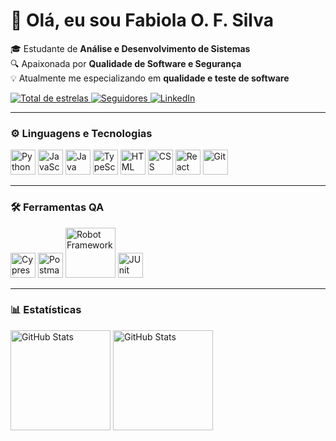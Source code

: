 
# 👋 Olá, eu sou Fabiola O. F. Silva

🎓 Estudante de **Análise e Desenvolvimento de Sistemas**  
🔍 Apaixonada por **Qualidade de Software e Segurança**  
💡 Atualmente me especializando em **qualidade e teste de software**  

<a href="https://github.com/Fabiola-FOFS?tab=repositories&sort=stargazers">
    <img 
        alt="Total de estrelas" 
        title="Total de estrelas GitHub" 
        src="https://custom-icon-badges.demolab.com/github/stars/Fabiola-FOFS?color=55960c&style=for-the-badge&labelColor=488207&logo=star&label=estrelas"
    />
</a>
<a href="https://github.com/Fabiola-FOFS?tab=followers">
    <img 
        alt="Seguidores" 
        title="Me siga no GitHub" 
        src="https://custom-icon-badges.demolab.com/github/followers/Fabiola-FOFS?color=236ad3&labelColor=1155ba&style=for-the-badge&logo=github&label=Seguidores&logoColor=white"
    />
</a>
<a href="https://www.linkedin.com/in/fabiolafofs/" target="_blank">
    <img 
        alt="LinkedIn" 
        title="Me siga no LinkedIn" 
        src="https://img.shields.io/badge/LinkedIn-0077B5?style=for-the-badge&logo=linkedin&logoColor=white"
    />
</a>

---

### ⚙ Linguagens e Tecnologias
<p>
    <img alt="Python" title="Python" width="40px" src="https://cdn.jsdelivr.net/gh/devicons/devicon@latest/icons/python/python-original.svg" />
    <img alt="JavaScript" title="JavaScript" width="40px" src="https://cdn.jsdelivr.net/gh/devicons/devicon@latest/icons/javascript/javascript-original.svg" />
    <img alt="Java" title="Java" width="40px" src="https://cdn.jsdelivr.net/gh/devicons/devicon@latest/icons/java/java-original.svg" />
    <img alt="TypeScript" title="TypeScript" width="40px" src="https://cdn.jsdelivr.net/gh/devicons/devicon@latest/icons/typescript/typescript-original.svg" />
    <img alt="HTML" title="HTML" width="40px" src="https://cdn.jsdelivr.net/gh/devicons/devicon@latest/icons/html5/html5-original.svg" />
    <img alt="CSS" title="CSS" width="40px" src="https://cdn.jsdelivr.net/gh/devicons/devicon@latest/icons/css3/css3-original.svg" />
    <img alt="React" title="React" width="40px" src="https://cdn.jsdelivr.net/gh/devicons/devicon@latest/icons/react/react-original.svg" />
    <img alt="Git" title="Git" width="40px" src="https://cdn.jsdelivr.net/gh/devicons/devicon@latest/icons/git/git-original.svg" />
</p>

---

### 🛠 Ferramentas QA
<p>
    <img 
        alt="Cypress"  title="Cypress"  width="40px"  src="https://cdn.jsdelivr.net/gh/devicons/devicon@latest/icons/cypressio/cypressio-original.svg" />
    <img   alt="Postman"   title="Postman"   width="40px"   src="https://cdn.jsdelivr.net/gh/devicons/devicon/icons/postman/postman-original.svg" 
    />
    <img 
       alt="Robot Framework"  title="Robot Framework"  width="80px"  src="https://icehousecorp.com/wp-content/uploads/2022/07/robot-f.png" />
    <img 
        alt="JUnit"  title="JUnit"  width="40px"  src="https://upload.wikimedia.org/wikipedia/commons/5/55/JUnit_Logo.png" 
    />
    <link rel="stylesheet" type='text/css' alt="Selenium"  title="Selenium"  width="40px"   href="https://cdn.jsdelivr.net/gh/devicons/devicon@latest/devicon.min.css" />
</p>


---

### 📊 Estatísticas
<p>
    <img 
        alt="GitHub Stats" 
        height="160px" 
        src="https://github-readme-stats.vercel.app/api?username=Fabiola-FOFS&show_icons=true&theme=tokyonight&include_all_commits=true&locale=pt-br" 
    />
    <img 
        alt="GitHub Stats" 
        height="160px" 
        src="https://github-readme-stats.vercel.app/api/top-langs/?username=Fabiola-FOFS&theme=tokyonight&layout=compact&custom_title=Tecnologias&langs_count=9" 
    />
</p>
